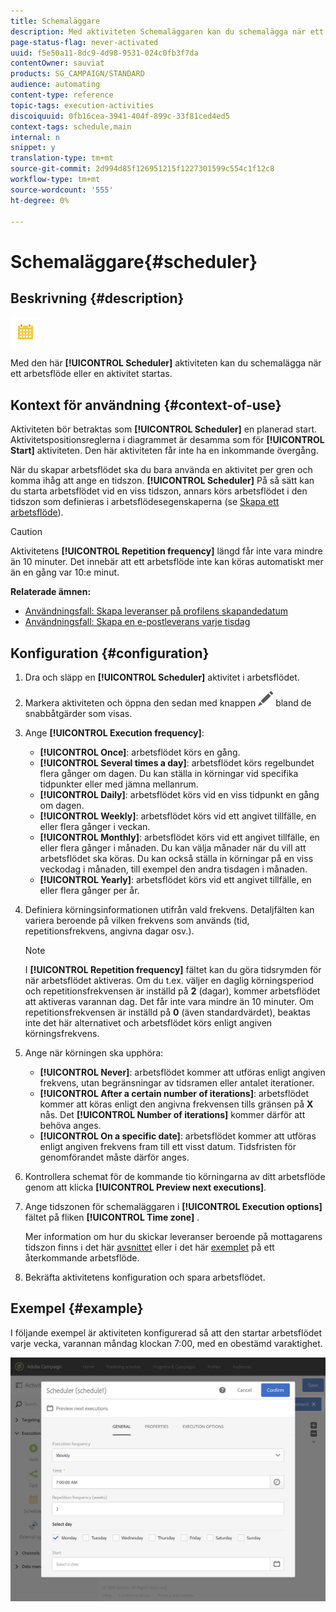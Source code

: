 ```yaml
---
title: Schemaläggare
description: Med aktiviteten Schemaläggaren kan du schemalägga när ett arbetsflöde eller en aktivitet startas.
page-status-flag: never-activated
uuid: f5e50a11-8dc9-4d98-9531-024c0fb3f7da
contentOwner: sauviat
products: SG_CAMPAIGN/STANDARD
audience: automating
content-type: reference
topic-tags: execution-activities
discoiquuid: 0fb16cea-3941-404f-899c-33f81ced4ed5
context-tags: schedule,main
internal: n
snippet: y
translation-type: tm+mt
source-git-commit: 2d994d85f126951215f1227301599c554c1f12c8
workflow-type: tm+mt
source-wordcount: '555'
ht-degree: 0%

---
```



# Schemaläggare{#scheduler}

## Beskrivning {#description}

![](assets/scheduler.png)

Med den här **[!UICONTROL Scheduler]** aktiviteten kan du schemalägga när ett arbetsflöde eller en aktivitet startas.

## Kontext för användning {#context-of-use}

Aktiviteten bör betraktas som **[!UICONTROL Scheduler]** en planerad start. Aktivitetspositionsreglerna i diagrammet är desamma som för **[!UICONTROL Start]** aktiviteten. Den här aktiviteten får inte ha en inkommande övergång.

När du skapar arbetsflödet ska du bara använda en aktivitet per gren och komma ihåg att ange en tidszon. **[!UICONTROL Scheduler]** På så sätt kan du starta arbetsflödet vid en viss tidszon, annars körs arbetsflödet i den tidszon som definieras i arbetsflödesegenskaperna (se [Skapa ett arbetsflöde](../../automating/using/building-a-workflow.md)).

>[!CAUTION]
>
>Aktivitetens **[!UICONTROL Repetition frequency]** längd får inte vara mindre än 10 minuter. Det innebär att ett arbetsflöde inte kan köras automatiskt mer än en gång var 10:e minut.

**Relaterade ämnen:**

* [Användningsfall: Skapa leveranser på profilens skapandedatum](../../automating/using/workflow-creation-date-query.md)
* [Användningsfall: Skapa en e-postleverans varje tisdag](../../automating/using/workflow-weekly-offer.md)

## Konfiguration {#configuration}

1. Dra och släpp en **[!UICONTROL Scheduler]** aktivitet i arbetsflödet.
1. Markera aktiviteten och öppna den sedan med knappen ![](assets/edit_darkgrey-24px.png) bland de snabbåtgärder som visas.
1. Ange **[!UICONTROL Execution frequency]**:

   * **[!UICONTROL Once]**: arbetsflödet körs en gång.
   * **[!UICONTROL Several times a day]**: arbetsflödet körs regelbundet flera gånger om dagen. Du kan ställa in körningar vid specifika tidpunkter eller med jämna mellanrum.
   * **[!UICONTROL Daily]**: arbetsflödet körs vid en viss tidpunkt en gång om dagen.
   * **[!UICONTROL Weekly]**: arbetsflödet körs vid ett angivet tillfälle, en eller flera gånger i veckan.
   * **[!UICONTROL Monthly]**: arbetsflödet körs vid ett angivet tillfälle, en eller flera gånger i månaden. Du kan välja månader när du vill att arbetsflödet ska köras. Du kan också ställa in körningar på en viss veckodag i månaden, till exempel den andra tisdagen i månaden.
   * **[!UICONTROL Yearly]**: arbetsflödet körs vid ett angivet tillfälle, en eller flera gånger per år.

1. Definiera körningsinformationen utifrån vald frekvens. Detaljfälten kan variera beroende på vilken frekvens som används (tid, repetitionsfrekvens, angivna dagar osv.).

   >[!NOTE]
   >
   >I **[!UICONTROL Repetition frequency]** fältet kan du göra tidsrymden för när arbetsflödet aktiveras. Om du t.ex. väljer en daglig körningsperiod och repetitionsfrekvensen är inställd på **2** (dagar), kommer arbetsflödet att aktiveras varannan dag. Det får inte vara mindre än 10 minuter. Om repetitionsfrekvensen är inställd på **0** (även standardvärdet), beaktas inte det här alternativet och arbetsflödet körs enligt angiven körningsfrekvens.

1. Ange när körningen ska upphöra:

   * **[!UICONTROL Never]**: arbetsflödet kommer att utföras enligt angiven frekvens, utan begränsningar av tidsramen eller antalet iterationer.
   * **[!UICONTROL After a certain number of iterations]**: arbetsflödet kommer att köras enligt den angivna frekvensen tills gränsen på **X** nås. Det **[!UICONTROL Number of iterations]** kommer därför att behöva anges.
   * **[!UICONTROL On a specific date]**: arbetsflödet kommer att utföras enligt angiven frekvens fram till ett visst datum. Tidsfristen för genomförandet måste därför anges.

1. Kontrollera schemat för de kommande tio körningarna av ditt arbetsflöde genom att klicka **[!UICONTROL Preview next executions]**.

1. Ange tidszonen för schemaläggaren i **[!UICONTROL Execution options]** fältet på fliken **[!UICONTROL Time zone]** .

   Mer information om hur du skickar leveranser beroende på mottagarens tidszon finns i det här [avsnittet](../../sending/using/sending-messages-at-the-recipient-s-time-zone.md) eller i det här [exemplet](../../automating/using/recurring-push-notifications.md) på ett återkommande arbetsflöde.

1. Bekräfta aktivitetens konfiguration och spara arbetsflödet.

## Exempel {#example}

I följande exempel är aktiviteten konfigurerad så att den startar arbetsflödet varje vecka, varannan måndag klockan 7:00, med en obestämd varaktighet.

![](assets/wkf_scheduler_example.png)

